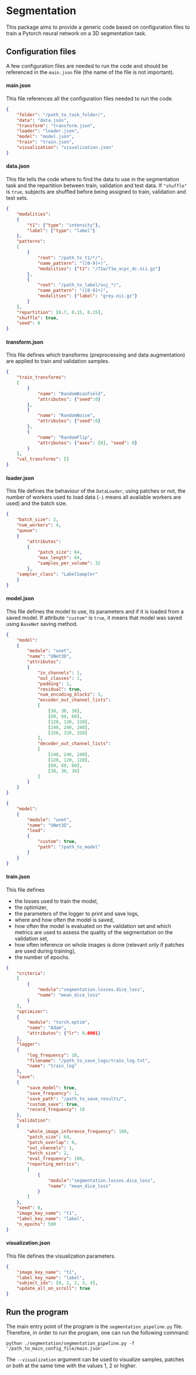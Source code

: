# Segmentation

This package aims to provide a generic code based on configuration files
to train a Pytorch neural network on a 3D segmentation task.

## Configuration files
A few configuration files are needed to run the code and should be referenced
in the `main.json` file (the name of the file is not important).

#### main.json
This file references all the configuration files needed to run the code.
```json
{
    "folder": "/path_to_task_folder/",
    "data": "data.json",
    "transform": "transform.json",
    "loader": "loader.json",
    "model": "model.json",
    "train": "train.json",
    "visualization": "visualization.json"
}
```

#### data.json
This file tells the code where to find the data to use in the segmentation task and the repartition
between train, validation and test data. If `"shuffle"` is `true`, subjects are shuffled before
being assigned to train, validation and test sets.
```json
{
    "modalities": 
    {
        "t1": {"type": "intensity"},
        "label": {"type": "label"}
    },
    "patterns": 
    [
        {
            "root": "/path_to_t1/*/",
            "name_pattern": "([0-9]+)", 
            "modalities": {"t1": "/T1w/T1w_acpc_dc.nii.gz"}
        }, 
        {
            "root": "/path_to_label/suj_*/", 
            "name_pattern": "([0-9]+)", 
            "modalities": {"label": "grey.nii.gz"}
        }
    ], 
    "repartition": [0.7, 0.15, 0.15],
    "shuffle": true,
    "seed": 0
}
```

#### transform.json
This file defines which transforms (preprocessing and data augmentation) are applied to train
and validation samples.
```json
{
    "train_transforms": 
    [
        {
            "name": "RandomBiasField",
            "attributes": {"seed":0}
        }, 
        {
            "name": "RandomNoise", 
            "attributes": {"seed":0}
        }, 
        {
            "name": "RandomFlip",
            "attributes": {"axes": [0], "seed": 0}
        }
    ], 
    "val_transforms": []
}
```

#### loader.json
This file defines the behaviour of the `DataLoader`, using patches or not, the number of workers
used to load data (`-1` means all available workers are used) and the batch size.
```json
{
    "batch_size": 2,
    "num_workers": 4,
    "queue":
    {
        "attributes": 
        {
            "patch_size": 64, 
            "max_length": 64, 
            "samples_per_volume": 32
        }, 
    "sampler_class": "LabelSampler"
    }
}
```

#### model.json
This file defines the model to use, its parameters and if it is loaded from a saved model.
If attribute `"custom"` is `true`, it means that model was saved using `BaseNet` saving
method. 
```json
{
    "model": 
    {
        "module": "unet", 
        "name": "UNet3D", 
        "attributes": 
        {
            "in_channels": 1, 
            "out_classes": 1, 
            "padding": 1, 
            "residual": true, 
            "num_encoding_blocks": 5, 
            "encoder_out_channel_lists": 
            [
                [30, 30, 30], 
                [60, 60, 60], 
                [120, 120, 120], 
                [240, 240, 240], 
                [320, 320, 320]
            ], 
            "decoder_out_channel_lists":
            [
                [240, 240, 240], 
                [120, 120, 120],
                [60, 60, 60],
                [30, 30, 30]
            ]
        }
    }
}
```

```json
{
    "model": 
    {
        "module": "unet",
        "name": "UNet3D", 
        "load": 
        {
            "custom": true, 
            "path": "/path_to_model"
        }
    }
}
```

#### train.json
This file defines
- the losses used to train the model,
- the optimizer,
- the parameters of the logger to print and save logs,
- where and how often the model is saved,
- how often the model is evaluated on the validation set and which metrics are used to assess the 
quality of the segmentation on the validation set,
- how often inference on whole images is done (relevant only if patches are used during training),
- the number of epochs.
```json
{
    "criteria": 
    [
        {
            "module":"segmentation.losses.dice_loss", 
            "name": "mean_dice_loss"
        }
    ], 
    "optimizer": 
    {
        "module": "torch.optim", 
        "name": "Adam", 
        "attributes": {"lr": 0.0001}
    }, 
    "logger": 
    {
        "log_frequency": 10, 
        "filename": "/path_to_save_logs/train_log.txt", 
        "name": "train_log"
    }, 
    "save": 
    {
        "save_model": true,
        "save_frequency": 1,
        "save_path": "/path_to_save_results/",
        "custom_save": true, 
        "record_frequency": 10
    }, 
    "validation": 
    {
        "whole_image_inference_frequency": 100, 
        "patch_size": 64, 
        "patch_overlap": 0, 
        "out_channels": 1, 
        "batch_size": 2, 
        "eval_frequency": 100, 
        "reporting_metrics": 
        [
            {
                "module":"segmentation.losses.dice_loss", 
                "name": "mean_dice_loss"
            }
        ]
    }, 
    "seed": 0, 
    "image_key_name": "t1", 
    "label_key_name": "label", 
    "n_epochs": 500
}
```

#### visualization.json
This file defines the visualization parameters.
```json
{
    "image_key_name": "t1",
    "label_key_name": "label",
    "subject_idx": [0, 1, 2, 3, 4], 
    "update_all_on_scroll": true
}
```

## Run the program
The main entry point of the program is the `segmentation_pipeline.py` file.
Therefore, in order to run the program, one can run the following command:
```shell script
python ./segmentation/segmentation_pipeline.py -f '/path_to_main_config_file/main.json'
```
The `--visualization` argument can be used to visualize samples, patches or both at the same 
time with the values 1, 2 or higher.